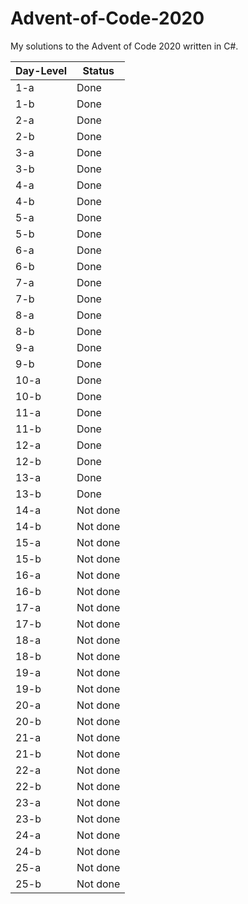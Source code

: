 # Advent-of-Code-2020

My solutions to the Advent of Code 2020 written in C#. 

| Day-Level | Status |
| --------- | ------ |
| 1-a | Done |
| 1-b | Done |
| 2-a | Done |
| 2-b | Done |
| 3-a | Done |
| 3-b | Done |
| 4-a | Done |
| 4-b | Done |
| 5-a | Done |
| 5-b | Done |
| 6-a | Done |
| 6-b | Done |
| 7-a | Done |
| 7-b | Done |
| 8-a | Done |
| 8-b | Done |
| 9-a | Done |
| 9-b | Done |
| 10-a | Done |
| 10-b | Done |
| 11-a | Done |
| 11-b | Done |
| 12-a | Done |
| 12-b | Done |
| 13-a | Done |
| 13-b | Done |
| 14-a | Not done |
| 14-b | Not done |
| 15-a | Not done |
| 15-b | Not done |
| 16-a | Not done |
| 16-b | Not done |
| 17-a | Not done |
| 17-b | Not done |
| 18-a | Not done |
| 18-b | Not done |
| 19-a | Not done |
| 19-b | Not done |
| 20-a | Not done |
| 20-b | Not done |
| 21-a | Not done |
| 21-b | Not done |
| 22-a | Not done |
| 22-b | Not done |
| 23-a | Not done |
| 23-b | Not done |
| 24-a | Not done |
| 24-b | Not done |
| 25-a | Not done |
| 25-b | Not done |
